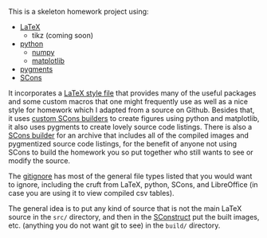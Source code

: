 This is a skeleton homework project using:
- [LaTeX](http://www.latex-project.org)
  - tikz (coming soon)
- [python](http://www.python.org)
  - [numpy](http://www.numpy.org)
  - [matplotlib](http://matplotlib.org)
- [pygments](http://pygments.org)
- [SCons](http://www.scons.org)

It incorporates a [LaTeX style file](jdaghw.sty) that provides many of the
useful packages
and some custom macros that one might frequently use as well as a nice style
for homework which I adapted from a source on Github.
Besides that, it uses [custom SCons builders](SConstruct) to create figures
using python
and matplotlib, it also uses pygments to create lovely source code
listings.
There is also a [SCons builder](SConstruct) for an archive that includes all
of the
compiled images and pygmentized source code listings, for the benefit of
anyone not using SCons to build the homework you so put together who still
wants to see or modify the source.

The [gitignore](.gitignore) has most of the general file types listed that
you would want
to ignore, including the cruft from LaTeX, python, SCons, and LibreOffice
(in case you are using it to view compiled csv tables).

The general idea is to put any kind of source that is not the main
LaTeX source in the `src/` directory, and then in the
[SConstruct](SConstruct) put the
built images, etc. (anything you do not want git to see) in the `build/`
directory.
